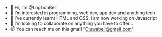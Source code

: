 - 👋 Hi, I’m @LogbonBell
- 👀 I’m interested in programming, web dev, app dev and anything tech
- 🌱 I’ve currently learnt HTML and CSS, i am now working on Javascript
- 💞️ I’m looking to collaborate on anything you have to offer...
- 📫 You can reach me on this gmail "Oluwabell@gmail.com"

<!---
LogbonBell/LogbonBell is a ✨ special ✨ repository because its `README.md` (this file) appears on your GitHub profile.
You can click the Preview link to take a look at your changes.
--->
